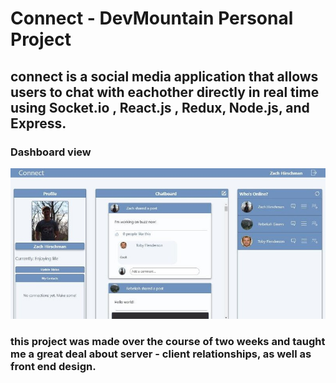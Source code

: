 # Connect - DevMountain Personal Project

## connect is a social media application that allows users to chat with eachother directly in real time using Socket.io , React.js , Redux, Node.js, and Express.

### Dashboard view
![alt text](./Connect-2.jfif)

### this project was made over the course of two weeks and taught me a great deal about server - client relationships, as well as front end design. 